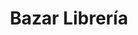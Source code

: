 ---
title: "Bazar Librería"
url: /ciudad-satelite/bazar-libreria-calle-14b/
shop: material de oficina
---